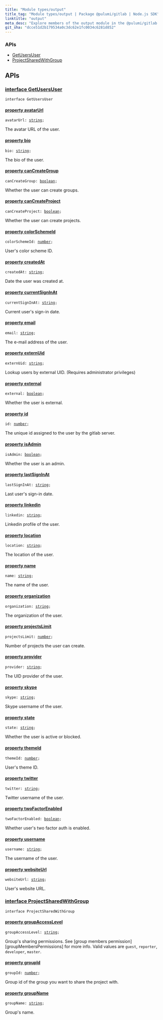 ```yaml
---
title: "Module types/output"
title_tag: "Module types/output | Package @pulumi/gitlab | Node.js SDK"
linktitle: "output"
meta_desc: "Explore members of the output module in the @pulumi/gitlab package."
git_sha: "dcce51d2b179534a0c3dc62e1fc0034c6281d852"
---
```


<!-- WARNING: this page was generated by a tool. Do not edit it by hand. -->
<!-- To change it, please see https://github.com/pulumi/docs/tree/master/tools/tscdocgen. -->






<h3>APIs</h3>
<ul class="api">
    <li><a href="#GetUsersUser"><span class="symbol api"></span>GetUsersUser</a></li>
    <li><a href="#ProjectSharedWithGroup"><span class="symbol api"></span>ProjectSharedWithGroup</a></li>
</ul>




<h2 id="apis">APIs</h2>
<h3 class="pdoc-module-header" id="GetUsersUser" data-link-title="GetUsersUser">
    <a href="https://github.com/pulumi/pulumi-gitlab/blob/dcce51d2b179534a0c3dc62e1fc0034c6281d852/sdk/nodejs/types/output.ts#L7">
        interface <strong>GetUsersUser</strong>
    </a>
</h3>

<pre class="highlight"><code><span class='kr'>interface</span> <span class='nx'>GetUsersUser</span></code></pre>
<h4 class="pdoc-member-header" id="GetUsersUser-avatarUrl">
<a class="pdoc-child-name" href="https://github.com/pulumi/pulumi-gitlab/blob/dcce51d2b179534a0c3dc62e1fc0034c6281d852/sdk/nodejs/types/output.ts#L11">property <b>avatarUrl</b></a>
</h4>

<pre class="highlight"><code><span class='kd'></span>avatarUrl: <span class='kd'><a href='https://developer.mozilla.org/en-US/docs/Web/JavaScript/Reference/Global_Objects/String'>string</a></span>;</code></pre>

The avatar URL of the user.

<h4 class="pdoc-member-header" id="GetUsersUser-bio">
<a class="pdoc-child-name" href="https://github.com/pulumi/pulumi-gitlab/blob/dcce51d2b179534a0c3dc62e1fc0034c6281d852/sdk/nodejs/types/output.ts#L15">property <b>bio</b></a>
</h4>

<pre class="highlight"><code><span class='kd'></span>bio: <span class='kd'><a href='https://developer.mozilla.org/en-US/docs/Web/JavaScript/Reference/Global_Objects/String'>string</a></span>;</code></pre>

The bio of the user.

<h4 class="pdoc-member-header" id="GetUsersUser-canCreateGroup">
<a class="pdoc-child-name" href="https://github.com/pulumi/pulumi-gitlab/blob/dcce51d2b179534a0c3dc62e1fc0034c6281d852/sdk/nodejs/types/output.ts#L19">property <b>canCreateGroup</b></a>
</h4>

<pre class="highlight"><code><span class='kd'></span>canCreateGroup: <span class='kd'><a href='https://developer.mozilla.org/en-US/docs/Web/JavaScript/Reference/Global_Objects/Boolean'>boolean</a></span>;</code></pre>

Whether the user can create groups.

<h4 class="pdoc-member-header" id="GetUsersUser-canCreateProject">
<a class="pdoc-child-name" href="https://github.com/pulumi/pulumi-gitlab/blob/dcce51d2b179534a0c3dc62e1fc0034c6281d852/sdk/nodejs/types/output.ts#L23">property <b>canCreateProject</b></a>
</h4>

<pre class="highlight"><code><span class='kd'></span>canCreateProject: <span class='kd'><a href='https://developer.mozilla.org/en-US/docs/Web/JavaScript/Reference/Global_Objects/Boolean'>boolean</a></span>;</code></pre>

Whether the user can create projects.

<h4 class="pdoc-member-header" id="GetUsersUser-colorSchemeId">
<a class="pdoc-child-name" href="https://github.com/pulumi/pulumi-gitlab/blob/dcce51d2b179534a0c3dc62e1fc0034c6281d852/sdk/nodejs/types/output.ts#L27">property <b>colorSchemeId</b></a>
</h4>

<pre class="highlight"><code><span class='kd'></span>colorSchemeId: <span class='kd'><a href='https://developer.mozilla.org/en-US/docs/Web/JavaScript/Reference/Global_Objects/Number'>number</a></span>;</code></pre>

User's color scheme ID.

<h4 class="pdoc-member-header" id="GetUsersUser-createdAt">
<a class="pdoc-child-name" href="https://github.com/pulumi/pulumi-gitlab/blob/dcce51d2b179534a0c3dc62e1fc0034c6281d852/sdk/nodejs/types/output.ts#L31">property <b>createdAt</b></a>
</h4>

<pre class="highlight"><code><span class='kd'></span>createdAt: <span class='kd'><a href='https://developer.mozilla.org/en-US/docs/Web/JavaScript/Reference/Global_Objects/String'>string</a></span>;</code></pre>

Date the user was created at.

<h4 class="pdoc-member-header" id="GetUsersUser-currentSignInAt">
<a class="pdoc-child-name" href="https://github.com/pulumi/pulumi-gitlab/blob/dcce51d2b179534a0c3dc62e1fc0034c6281d852/sdk/nodejs/types/output.ts#L35">property <b>currentSignInAt</b></a>
</h4>

<pre class="highlight"><code><span class='kd'></span>currentSignInAt: <span class='kd'><a href='https://developer.mozilla.org/en-US/docs/Web/JavaScript/Reference/Global_Objects/String'>string</a></span>;</code></pre>

Current user's sign-in date.

<h4 class="pdoc-member-header" id="GetUsersUser-email">
<a class="pdoc-child-name" href="https://github.com/pulumi/pulumi-gitlab/blob/dcce51d2b179534a0c3dc62e1fc0034c6281d852/sdk/nodejs/types/output.ts#L39">property <b>email</b></a>
</h4>

<pre class="highlight"><code><span class='kd'></span>email: <span class='kd'><a href='https://developer.mozilla.org/en-US/docs/Web/JavaScript/Reference/Global_Objects/String'>string</a></span>;</code></pre>

The e-mail address of the user.

<h4 class="pdoc-member-header" id="GetUsersUser-externUid">
<a class="pdoc-child-name" href="https://github.com/pulumi/pulumi-gitlab/blob/dcce51d2b179534a0c3dc62e1fc0034c6281d852/sdk/nodejs/types/output.ts#L43">property <b>externUid</b></a>
</h4>

<pre class="highlight"><code><span class='kd'></span>externUid: <span class='kd'><a href='https://developer.mozilla.org/en-US/docs/Web/JavaScript/Reference/Global_Objects/String'>string</a></span>;</code></pre>

Lookup users by external UID. (Requires administrator privileges)

<h4 class="pdoc-member-header" id="GetUsersUser-external">
<a class="pdoc-child-name" href="https://github.com/pulumi/pulumi-gitlab/blob/dcce51d2b179534a0c3dc62e1fc0034c6281d852/sdk/nodejs/types/output.ts#L47">property <b>external</b></a>
</h4>

<pre class="highlight"><code><span class='kd'></span>external: <span class='kd'><a href='https://developer.mozilla.org/en-US/docs/Web/JavaScript/Reference/Global_Objects/Boolean'>boolean</a></span>;</code></pre>

Whether the user is external.

<h4 class="pdoc-member-header" id="GetUsersUser-id">
<a class="pdoc-child-name" href="https://github.com/pulumi/pulumi-gitlab/blob/dcce51d2b179534a0c3dc62e1fc0034c6281d852/sdk/nodejs/types/output.ts#L51">property <b>id</b></a>
</h4>

<pre class="highlight"><code><span class='kd'></span>id: <span class='kd'><a href='https://developer.mozilla.org/en-US/docs/Web/JavaScript/Reference/Global_Objects/Number'>number</a></span>;</code></pre>

The unique id assigned to the user by the gitlab server.

<h4 class="pdoc-member-header" id="GetUsersUser-isAdmin">
<a class="pdoc-child-name" href="https://github.com/pulumi/pulumi-gitlab/blob/dcce51d2b179534a0c3dc62e1fc0034c6281d852/sdk/nodejs/types/output.ts#L55">property <b>isAdmin</b></a>
</h4>

<pre class="highlight"><code><span class='kd'></span>isAdmin: <span class='kd'><a href='https://developer.mozilla.org/en-US/docs/Web/JavaScript/Reference/Global_Objects/Boolean'>boolean</a></span>;</code></pre>

Whether the user is an admin.

<h4 class="pdoc-member-header" id="GetUsersUser-lastSignInAt">
<a class="pdoc-child-name" href="https://github.com/pulumi/pulumi-gitlab/blob/dcce51d2b179534a0c3dc62e1fc0034c6281d852/sdk/nodejs/types/output.ts#L59">property <b>lastSignInAt</b></a>
</h4>

<pre class="highlight"><code><span class='kd'></span>lastSignInAt: <span class='kd'><a href='https://developer.mozilla.org/en-US/docs/Web/JavaScript/Reference/Global_Objects/String'>string</a></span>;</code></pre>

Last user's sign-in date.

<h4 class="pdoc-member-header" id="GetUsersUser-linkedin">
<a class="pdoc-child-name" href="https://github.com/pulumi/pulumi-gitlab/blob/dcce51d2b179534a0c3dc62e1fc0034c6281d852/sdk/nodejs/types/output.ts#L63">property <b>linkedin</b></a>
</h4>

<pre class="highlight"><code><span class='kd'></span>linkedin: <span class='kd'><a href='https://developer.mozilla.org/en-US/docs/Web/JavaScript/Reference/Global_Objects/String'>string</a></span>;</code></pre>

Linkedin profile of the user.

<h4 class="pdoc-member-header" id="GetUsersUser-location">
<a class="pdoc-child-name" href="https://github.com/pulumi/pulumi-gitlab/blob/dcce51d2b179534a0c3dc62e1fc0034c6281d852/sdk/nodejs/types/output.ts#L67">property <b>location</b></a>
</h4>

<pre class="highlight"><code><span class='kd'></span>location: <span class='kd'><a href='https://developer.mozilla.org/en-US/docs/Web/JavaScript/Reference/Global_Objects/String'>string</a></span>;</code></pre>

The location of the user.

<h4 class="pdoc-member-header" id="GetUsersUser-name">
<a class="pdoc-child-name" href="https://github.com/pulumi/pulumi-gitlab/blob/dcce51d2b179534a0c3dc62e1fc0034c6281d852/sdk/nodejs/types/output.ts#L71">property <b>name</b></a>
</h4>

<pre class="highlight"><code><span class='kd'></span>name: <span class='kd'><a href='https://developer.mozilla.org/en-US/docs/Web/JavaScript/Reference/Global_Objects/String'>string</a></span>;</code></pre>

The name of the user.

<h4 class="pdoc-member-header" id="GetUsersUser-organization">
<a class="pdoc-child-name" href="https://github.com/pulumi/pulumi-gitlab/blob/dcce51d2b179534a0c3dc62e1fc0034c6281d852/sdk/nodejs/types/output.ts#L75">property <b>organization</b></a>
</h4>

<pre class="highlight"><code><span class='kd'></span>organization: <span class='kd'><a href='https://developer.mozilla.org/en-US/docs/Web/JavaScript/Reference/Global_Objects/String'>string</a></span>;</code></pre>

The organization of the user.

<h4 class="pdoc-member-header" id="GetUsersUser-projectsLimit">
<a class="pdoc-child-name" href="https://github.com/pulumi/pulumi-gitlab/blob/dcce51d2b179534a0c3dc62e1fc0034c6281d852/sdk/nodejs/types/output.ts#L79">property <b>projectsLimit</b></a>
</h4>

<pre class="highlight"><code><span class='kd'></span>projectsLimit: <span class='kd'><a href='https://developer.mozilla.org/en-US/docs/Web/JavaScript/Reference/Global_Objects/Number'>number</a></span>;</code></pre>

Number of projects the user can create.

<h4 class="pdoc-member-header" id="GetUsersUser-provider">
<a class="pdoc-child-name" href="https://github.com/pulumi/pulumi-gitlab/blob/dcce51d2b179534a0c3dc62e1fc0034c6281d852/sdk/nodejs/types/output.ts#L83">property <b>provider</b></a>
</h4>

<pre class="highlight"><code><span class='kd'></span>provider: <span class='kd'><a href='https://developer.mozilla.org/en-US/docs/Web/JavaScript/Reference/Global_Objects/String'>string</a></span>;</code></pre>

The UID provider of the user.

<h4 class="pdoc-member-header" id="GetUsersUser-skype">
<a class="pdoc-child-name" href="https://github.com/pulumi/pulumi-gitlab/blob/dcce51d2b179534a0c3dc62e1fc0034c6281d852/sdk/nodejs/types/output.ts#L87">property <b>skype</b></a>
</h4>

<pre class="highlight"><code><span class='kd'></span>skype: <span class='kd'><a href='https://developer.mozilla.org/en-US/docs/Web/JavaScript/Reference/Global_Objects/String'>string</a></span>;</code></pre>

Skype username of the user.

<h4 class="pdoc-member-header" id="GetUsersUser-state">
<a class="pdoc-child-name" href="https://github.com/pulumi/pulumi-gitlab/blob/dcce51d2b179534a0c3dc62e1fc0034c6281d852/sdk/nodejs/types/output.ts#L91">property <b>state</b></a>
</h4>

<pre class="highlight"><code><span class='kd'></span>state: <span class='kd'><a href='https://developer.mozilla.org/en-US/docs/Web/JavaScript/Reference/Global_Objects/String'>string</a></span>;</code></pre>

Whether the user is active or blocked.

<h4 class="pdoc-member-header" id="GetUsersUser-themeId">
<a class="pdoc-child-name" href="https://github.com/pulumi/pulumi-gitlab/blob/dcce51d2b179534a0c3dc62e1fc0034c6281d852/sdk/nodejs/types/output.ts#L95">property <b>themeId</b></a>
</h4>

<pre class="highlight"><code><span class='kd'></span>themeId: <span class='kd'><a href='https://developer.mozilla.org/en-US/docs/Web/JavaScript/Reference/Global_Objects/Number'>number</a></span>;</code></pre>

User's theme ID.

<h4 class="pdoc-member-header" id="GetUsersUser-twitter">
<a class="pdoc-child-name" href="https://github.com/pulumi/pulumi-gitlab/blob/dcce51d2b179534a0c3dc62e1fc0034c6281d852/sdk/nodejs/types/output.ts#L99">property <b>twitter</b></a>
</h4>

<pre class="highlight"><code><span class='kd'></span>twitter: <span class='kd'><a href='https://developer.mozilla.org/en-US/docs/Web/JavaScript/Reference/Global_Objects/String'>string</a></span>;</code></pre>

Twitter username of the user.

<h4 class="pdoc-member-header" id="GetUsersUser-twoFactorEnabled">
<a class="pdoc-child-name" href="https://github.com/pulumi/pulumi-gitlab/blob/dcce51d2b179534a0c3dc62e1fc0034c6281d852/sdk/nodejs/types/output.ts#L103">property <b>twoFactorEnabled</b></a>
</h4>

<pre class="highlight"><code><span class='kd'></span>twoFactorEnabled: <span class='kd'><a href='https://developer.mozilla.org/en-US/docs/Web/JavaScript/Reference/Global_Objects/Boolean'>boolean</a></span>;</code></pre>

Whether user's two factor auth is enabled.

<h4 class="pdoc-member-header" id="GetUsersUser-username">
<a class="pdoc-child-name" href="https://github.com/pulumi/pulumi-gitlab/blob/dcce51d2b179534a0c3dc62e1fc0034c6281d852/sdk/nodejs/types/output.ts#L107">property <b>username</b></a>
</h4>

<pre class="highlight"><code><span class='kd'></span>username: <span class='kd'><a href='https://developer.mozilla.org/en-US/docs/Web/JavaScript/Reference/Global_Objects/String'>string</a></span>;</code></pre>

The username of the user.

<h4 class="pdoc-member-header" id="GetUsersUser-websiteUrl">
<a class="pdoc-child-name" href="https://github.com/pulumi/pulumi-gitlab/blob/dcce51d2b179534a0c3dc62e1fc0034c6281d852/sdk/nodejs/types/output.ts#L111">property <b>websiteUrl</b></a>
</h4>

<pre class="highlight"><code><span class='kd'></span>websiteUrl: <span class='kd'><a href='https://developer.mozilla.org/en-US/docs/Web/JavaScript/Reference/Global_Objects/String'>string</a></span>;</code></pre>

User's website URL.

<h3 class="pdoc-module-header" id="ProjectSharedWithGroup" data-link-title="ProjectSharedWithGroup">
    <a href="https://github.com/pulumi/pulumi-gitlab/blob/dcce51d2b179534a0c3dc62e1fc0034c6281d852/sdk/nodejs/types/output.ts#L114">
        interface <strong>ProjectSharedWithGroup</strong>
    </a>
</h3>

<pre class="highlight"><code><span class='kr'>interface</span> <span class='nx'>ProjectSharedWithGroup</span></code></pre>
<h4 class="pdoc-member-header" id="ProjectSharedWithGroup-groupAccessLevel">
<a class="pdoc-child-name" href="https://github.com/pulumi/pulumi-gitlab/blob/dcce51d2b179534a0c3dc62e1fc0034c6281d852/sdk/nodejs/types/output.ts#L119">property <b>groupAccessLevel</b></a>
</h4>

<pre class="highlight"><code><span class='kd'></span>groupAccessLevel: <span class='kd'><a href='https://developer.mozilla.org/en-US/docs/Web/JavaScript/Reference/Global_Objects/String'>string</a></span>;</code></pre>

Group's sharing permissions. See [group members permission][groupMembersPermissions] for more info.
Valid values are `guest`, `reporter`, `developer`, `master`.

<h4 class="pdoc-member-header" id="ProjectSharedWithGroup-groupId">
<a class="pdoc-child-name" href="https://github.com/pulumi/pulumi-gitlab/blob/dcce51d2b179534a0c3dc62e1fc0034c6281d852/sdk/nodejs/types/output.ts#L123">property <b>groupId</b></a>
</h4>

<pre class="highlight"><code><span class='kd'></span>groupId: <span class='kd'><a href='https://developer.mozilla.org/en-US/docs/Web/JavaScript/Reference/Global_Objects/Number'>number</a></span>;</code></pre>

Group id of the group you want to share the project with.

<h4 class="pdoc-member-header" id="ProjectSharedWithGroup-groupName">
<a class="pdoc-child-name" href="https://github.com/pulumi/pulumi-gitlab/blob/dcce51d2b179534a0c3dc62e1fc0034c6281d852/sdk/nodejs/types/output.ts#L127">property <b>groupName</b></a>
</h4>

<pre class="highlight"><code><span class='kd'></span>groupName: <span class='kd'><a href='https://developer.mozilla.org/en-US/docs/Web/JavaScript/Reference/Global_Objects/String'>string</a></span>;</code></pre>

Group's name.

